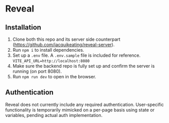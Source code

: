 # Reveal

## Installation

1. Clone both this repo and its server side counterpart (https://github.com/jacquikeating/reveal-server).
2. Run `npm i` to install dependencies.
3. Set up a `.env` file. A `.env.sample` file is included for reference.
   `VITE_API_URL=http://localhost:8080`
4. Make sure the backend repo is fully set up and confirm the server is running (on port 8080).
5. Run `npm run dev` to open in the browser.

## Authentication

Reveal does not currently include any required authentication. User-specific functionality is temporarily mimicked on a per-page basis using state or variables, pending actual auth implementation.

